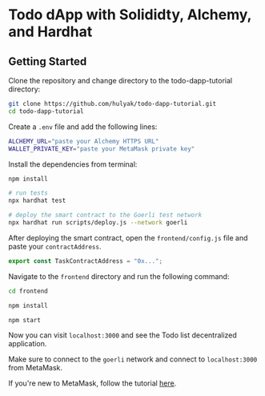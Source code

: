 # Todo dApp with Solididty, Alchemy, and Hardhat

## Getting Started

Clone the repository and change directory to the todo-dapp-tutorial directory:

```bash
git clone https://github.com/hulyak/todo-dapp-tutorial.git
cd todo-dapp-tutorial
```

Create a `.env` file and add the following lines:

```bash
ALCHEMY_URL="paste your Alchemy HTTPS URL"
WALLET_PRIVATE_KEY="paste your MetaMask private key"
```

Install the dependencies from terminal:

```bash
npm install

# run tests
npx hardhat test  

# deploy the smart contract to the Goerli test network
npx hardhat run scripts/deploy.js --network goerli
```

After deploying the smart contract, open the `frontend/config.js` file and paste your `contractAddress`.

```js
export const TaskContractAddress = "0x...";
```


Navigate to the `frontend` directory and run the following command:

```bash
cd frontend

npm install 

npm start
```

Now you can visit `localhost:3000` and see the Todo list decentralized application.

Make sure to connect to the `goerli` network and connect to `localhost:3000` from MetaMask.

If you're new to MetaMask, follow the tutorial [here](https://hulyakarakaya.hashnode.dev/how-to-build-a-decentralized-to-do-app-with-solidity-and-alchemy).